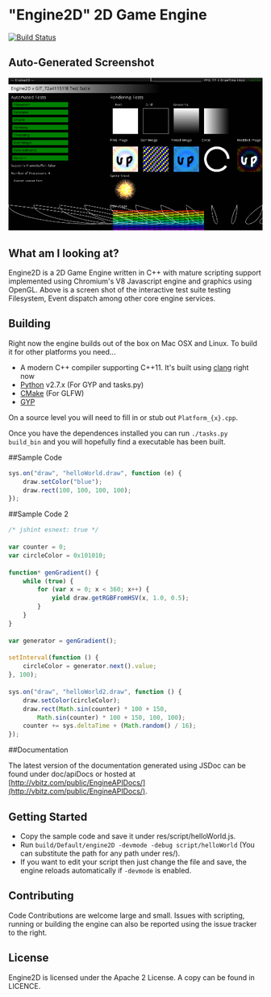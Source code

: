 # "Engine2D" 2D Game Engine

[![Build Status](https://travis-ci.org/Vbitz/Engine2D.svg?branch=master)](https://travis-ci.org/Vbitz/Engine2D)

## Auto-Generated Screenshot
![Screenshot](screenshot.png)

## What am I looking at?
Engine2D is a 2D Game Engine written in C++ with mature scripting support implemented using Chromium's V8 Javascript engine and graphics using OpenGL. Above is a screen shot of the interactive test suite testing Filesystem, Event dispatch among other core engine services.

## Building
Right now the engine builds out of the box on Mac OSX and Linux. To build it for other platforms you need...

- A modern C++ compiler supporting C++11. It's built using [clang](http://clang.llvm.org/) right now
- [Python](http://www.python.org/) v2.7.x (For GYP and tasks.py)
- [CMake](http://www.cmake.org/) (For GLFW)
- [GYP](https://code.google.com/p/gyp/)

On a source level you will need to fill in or stub out `Platform_{x}.cpp`.

Once you have the dependences installed you can run `./tasks.py build_bin` and you will hopefully find a executable has been built.

##Sample Code

```javascript
sys.on("draw", "helloWorld.draw", function (e) {
	draw.setColor("blue");
	draw.rect(100, 100, 100, 100);
});
```

##Sample Code 2

```javascript
/* jshint esnext: true */

var counter = 0;
var circleColor = 0x101010;

function* genGradient() {
	while (true) {
		for (var x = 0; x < 360; x++) {
			yield draw.getRGBFromHSV(x, 1.0, 0.5);
		}
	}
}

var generator = genGradient();

setInterval(function () {
	circleColor = generator.next().value;
}, 100);

sys.on("draw", "helloWorld2.draw", function () {
	draw.setColor(circleColor);
	draw.rect(Math.sin(counter) * 100 + 150,
		Math.sin(counter) * 100 + 150, 100, 100);
	counter += sys.deltaTime + (Math.random() / 16);
});
```

##Documentation

The latest version of the documentation generated using JSDoc can be found under doc/apiDocs or hosted at [http://vbitz.com/public/EngineAPIDocs/](http://vbitz.com/public/EngineAPIDocs/).

## Getting Started

- Copy the sample code and save it under res/script/helloWorld.js.
- Run `build/Default/engine2D -devmode -debug script/helloWorld` (You can substitute the path for any path under res/).
- If you want to edit your script then just change the file and save, the engine reloads automatically if `-devmode` is enabled.

## Contributing
Code Contributions are welcome large and small. Issues with scripting, running or building the engine can also be reported using the issue tracker to the right.

## License
Engine2D is licensed under the Apache 2 License. A copy can be found in LICENCE.
